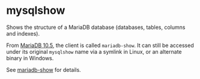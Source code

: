 
# mysqlshow

Shows the structure of a MariaDB database (databases, tables, columns and indexes).


From [MariaDB 10.5](../../../release-notes/mariadb-community-server/what-is-mariadb-105.md), the client is called `mariadb-show`. It can still be accessed under its original `mysqlshow` name via a symlink in Linux, or an alternate binary in Windows.


See [mariadb-show](../mariadb-show.md) for details.


